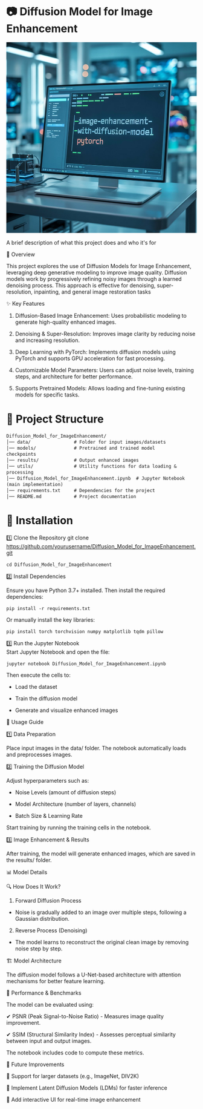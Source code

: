 
# 📷 Diffusion Model for Image Enhancement
![image alt](https://github.com/SyedAliNice/Image-Enhancement-with-Diffusion-model/blob/546743f8c9594386d19c03fda2166a519a7b69fb/a-digital-illustration-of-a-computer-scr_5eMGvoX_SwCxulc5Bka_6Q_7BKoiUNJRmqfpGjZHhlSAA-fotor-20250328152032.jpg)

A brief description of what this project does and who it's for

🌟 Overview

This project explores the use of Diffusion Models for Image Enhancement, leveraging deep generative modeling to improve image quality. Diffusion models work by progressively refining noisy images through a learned denoising process. This approach is effective for denoising, super-resolution, inpainting, and general image restoration tasks

✨ Key Features
1.  Diffusion-Based Image Enhancement: Uses probabilistic modeling to generate high-quality enhanced images.

2.  Denoising & Super-Resolution: Improves image clarity by reducing noise and increasing resolution.

3.  Deep Learning with PyTorch: Implements diffusion models using PyTorch and supports GPU acceleration for fast processing.

4.  Customizable Model Parameters: Users can adjust noise levels, training steps, and architecture for better performance.

5.  Supports Pretrained Models: Allows loading and fine-tuning existing models for specific tasks.

#   📂 Project Structure
    Diffusion_Model_for_ImageEnhancement/
    │── data/                # Folder for input images/datasets
    │── models/              # Pretrained and trained model     checkpoints
    │── results/             # Output enhanced images
    │── utils/               # Utility functions for data loading & processing
    │── Diffusion_Model_for_ImageEnhancement.ipynb  # Jupyter Notebook (main implementation)
    │── requirements.txt     # Dependencies for the project
    │── README.md            # Project documentation

#   🔧 Installation

1️⃣ Clone the Repository
git clone https://github.com/yourusername/Diffusion_Model_for_ImageEnhancement.git

    cd Diffusion_Model_for_ImageEnhancement
   

2️⃣ Install Dependencies

Ensure you have Python 3.7+ installed. Then install the required dependencies:

    pip install -r requirements.txt

Or manually install the key libraries:

    pip install torch torchvision numpy matplotlib tqdm pillow

3️⃣ Run the Jupyter Notebook    
Start Jupyter Notebook and open the file: 

    jupyter notebook Diffusion_Model_for_ImageEnhancement.ipynb

Then execute the cells to:
-   Load the dataset

-   Train the diffusion model

-   Generate and visualize enhanced images

🎯 Usage Guide

1️⃣ Data Preparation

Place input images in the data/ folder. The notebook automatically loads and preprocesses images.

2️⃣ Training the Diffusion Model

Adjust hyperparameters such as:

-   Noise Levels (amount of diffusion steps)

-   Model Architecture (number of layers, channels)

-   Batch Size & Learning Rate

Start training by running the training cells in the notebook.

3️⃣ Image Enhancement & Results

After training, the model will generate enhanced images, which are saved in the results/ folder.

📊 Model Details

🔍 How Does It Work?

1.  Forward Diffusion Process

-   Noise is gradually added to an image over multiple steps, following a Gaussian distribution.

2.  Reverse Process (Denoising)

-   The model learns to reconstruct the original clean image by removing noise step by step.

🏗 Model Architecture

The diffusion model follows a U-Net-based architecture with attention mechanisms for better feature learning.

🚀 Performance & Benchmarks

The model can be evaluated using:

✔ PSNR (Peak Signal-to-Noise Ratio) - Measures image quality improvement.

✔ SSIM (Structural Similarity Index) - Assesses perceptual similarity between input and output images.

The notebook includes code to compute these metrics.

📌 Future Improvements

🔹 Support for larger datasets (e.g., ImageNet, DIV2K)

🔹 Implement Latent Diffusion Models (LDMs) for faster inference

🔹 Add interactive UI for real-time image enhancement


